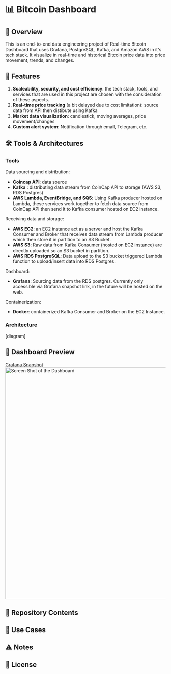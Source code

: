 #  📊 Bitcoin Dashboard
## 📌 Overview
This is an end-to-end data engineering project of Real-time Bitcoin Dashboard that uses Grafana, PostgreSQL, Kafka, and Amazon AWS in it's tech stack. 
It visualize in real-time and historical Bitcoin price data into price movement, trends, and changes. 

## 🚀 Features
1. **Scaleability, security, and cost efficiency**: the tech stack, tools, and services that are used in this project are chosen with the consideration of these aspects.
2. **Real-time price tracking** (a bit delayed due to cost limitation): source data from API then distibute using Kafka
3. **Market data visualization**: candlestick, moving averages, price movement/changes
4. **Custom alert system**: Notification through email, Telegram, etc.

## 🛠️ Tools & Architectures
### Tools
Data sourcing and distribution:
- **Coincap API**: data source
- **Kafka** : distributing data stream from CoinCap API to storage (AWS S3, RDS Postgres)
- **AWS Lambda, EventBridge, and SQS**: Using Kafka producer hosted on Lambda, these services work together to fetch data source from CoinCap API then send it to Kafka consumer hosted on EC2 instance.

Receiving data and storage:
- **AWS EC2**: an EC2 instance act as a server and host the Kafka Consumer and Broker that receives data stream from Lambda producer which then store it in partition to an S3 Bucket.
- **AWS S3**: Raw data from Kafka Consumer (hosted on EC2 instance) are directly uploaded so an S3 bucket in partition.
- **AWS RDS PostgreSQL**: Data upload to the S3 bucket triggered Lambda function to upload/insert data into RDS Postgres.

Dashboard:
- **Grafana**: Sourcing data from the RDS postgres. Currently only accessible via Grafana snapshot link, in the future will be hosted on the web.

Containerization:
- **Docker**: containerized Kafka Consumer and Broker on the EC2 Instance.

### Architecture
[diagram]
## 📸 Dashboard Preview
[Grafana Snapshot ](https://bit.ly/BitcoinDashboardSF)
<img width="1440" height="726" alt="Screen Shot of the Dashboard" src="https://github.com/user-attachments/assets/dcaaac7b-ae87-4b04-9577-09ed1f62c106" />
## 📂 Repository Contents
## 🌟 Use Cases
## ⚠️ Notes
## 📜 License


